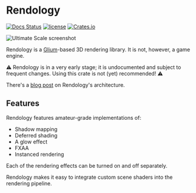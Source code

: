 # Rendology
[![Docs Status](https://docs.rs/rendology/badge.svg)](https://docs.rs/rendology)
[![license](http://img.shields.io/badge/license-MIT-blue.svg)](https://github.com/leod/rendology/blob/master/LICENSE)
[![Crates.io](https://img.shields.io/crates/v/rendology.svg)](https://crates.io/crates/rendology)

![Ultimate Scale screenshot](https://leod.github.io/assets/rendology_hdr_0_4.png)

Rendology is a [Glium](https://github.com/glium/glium)-based 3D rendering library. It is not, however, a game engine.

:warning: Rendology is in a very early stage; it is undocumented and subject to frequent changes. Using this crate is not (yet) recommended! :warning:

There's a [blog post](https://leod.github.io/rust/gamedev/rendology/2019/12/13/introduction-to-rendology.html) on Rendology's architecture.

## Features
Rendology features amateur-grade implementations of:

- Shadow mapping
- Deferred shading
- A glow effect
- FXAA
- Instanced rendering

Each of the rendering effects can be turned on and off separately.

Rendology makes it easy to integrate custom scene shaders into the rendering pipeline.
